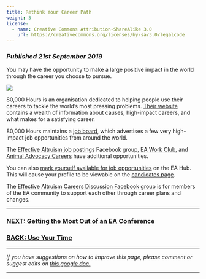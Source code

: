 ```yaml
---
title: Rethink Your Career Path
weight: 3
license:
  - name: Creative Commons Attribution-ShareAlike 3.0
    url: https://creativecommons.org/licenses/by-sa/3.0/legalcode
---
```

### *Published 21st September 2019*

You may have the opportunity to make a large positive impact in the world through the career you choose to pursue.

<a target="_blank" href="https://80000hours.org/"><img class="small_image_block" src="/img/80Klogo.png" />
</a>

80,000 Hours is an organisation dedicated to helping people use their careers to tackle the world’s most pressing problems. <a target="_blank" href="https://80000hours.org/">Their website</a> contains a wealth of information about causes, high-impact careers, and what makes for a satisfying career. 

80,000 Hours maintains a <a target="_blank" href="https://80000hours.org/job-board/">job board</a>, which advertises a few very high-impact job opportunities from around the world.

The <a target="_blank" href="https://www.facebook.com/groups/1062957250383195/">Effective Altruism job postings</a> Facebook group, <a target="_blank" href="https://www.eawork.club/">EA Work Club</a>, and <a href="https://www.animaladvocacycareers.org/">Animal Advocacy Careers</a> have additional opportunities.



You can also <a target="_blank" href="https://eahub.org/profiles">mark yourself available for job opportunities</a> on the EA Hub. This will cause your profile to be viewable on the <a target="_blank" href="https://eahub.org/candidates">candidates page</a>. 

The <a target="_blank" href="https://www.facebook.com/groups/473795076132698/">Effective Altruism Careers Discussion Facebook group</a> is for members of the EA community to support each other through career plans and changes.

<hr>

### [NEXT: Getting the Most Out of an EA Conference](/take_action/ea-conferences/)

### [BACK: Use Your Time](/take_action/use-your-time/)

<hr>

*If you have suggestions on how to improve this page, please comment or suggest edits on* <a target="_blank" href="https://docs.google.com/document/d/1nvPSSWi1GfYXSA_cWTkJf-TFTzYFElVlyXLoRAiBLRA/edit?usp=sharing">*this google doc.*</a>

<hr>